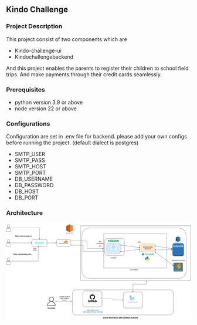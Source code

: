 ## Kindo Challenge

### Project Description

This project consist of two components which are
* Kindo-challenge-ui
* Kindochallengebackend

And this project enables the parents to register their children to school field trips. And make payments through their credit cards seamlessly.

### Prerequisites

* python version 3.9 or above
* node version 22 or above

### Configurations

Configuration are set in .env file for backend. please add your own configs before running the project.
(default dialect is postgres)

* SMTP_USER
* SMTP_PASS
* SMTP_HOST 
* SMTP_PORT 
* DB_USERNAME
* DB_PASSWORD
* DB_HOST
* DB_PORT

### Architecture

![Kindo-Architecture.jpg](resources/Kindo-Architecture.jpg)